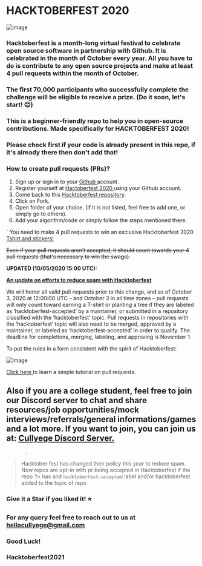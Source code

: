 # HACKTOBERFEST 2020

![image](hacktoberfest.png)

### Hacktoberfest is a month-long virtual festival to celebrate open source software in partnership with Github. It is celebrated in the month of October every year. All you have to do is contribute to any open source projects and make at least 4 pull requests within the month of October.

### The first 70,000 participants who successfully complete the challenge will be eligible to receive a prize. (Do it soon, let's start! 😊)

### This is a beginner-friendly repo to help you in open-source contributions. Made specifically for HACKTOBERFEST 2020!  

### Please check first if your code is already present in this repo, if it's already there then don't add that!

### How to create pull requests (PRs)?
  1. Sign up or sign in to your <a href="https://github.com/"> Github </a> account.
  2. Register yourself at <a href="https://hacktoberfest.digitalocean.com/"> Hactoberfest 2020 </a> using your Github account.
  3. Come back to this <a href="https://github.com/Cullyege/Hacktoberfest2020"> Hacktoberfest repository</a>.
  4. Click on Fork.
  4. Open folder of your choice. (If it is not listed, feel free to add one, or simply go to others).
  5. Add your algorithm/code or simply follow the steps mentioned there.
  

` You need to make 4 pull requests to win an exclusive Hacktoberfest 2020 <a href="https://hacktoberfestswaglist.com/"> Tshirt and stickers! </a>

~~Even if your pull requests aren’t accepted, it should count towards your 4 pull requests (that's necessary to win the swags).~~

**UPDATED (10/05/2020 15:00 UTC):** 

**[An update on efforts to reduce spam with Hacktoberfest](https://hacktoberfest.digitalocean.com/hacktoberfest-update)**

We will honor all valid pull requests prior to this change, and as of October 3, 2020 at 12:00:00 UTC – and October 3 in all time zones – pull requests will only count toward earning a T-shirt or planting a tree if they are labeled as ‘hacktoberfest-accepted’ by a maintainer, or submitted in a repository classified with the ‘hacktoberfest’ topic. Pull requests in repositories with the ‘hacktoberfest’ topic will also need to be merged, approved by a maintainer, or labeled as ‘hacktoberfest-accepted’ in order to qualify. The deadline for completions, merging, labeling, and approving is November 1.

To put the rules in a form consistent with the spirit of Hacktoberfest:

![image](NewRules.png)

<a href ="https://youtu.be/0BV1QCl8Az0"> Click here </a> to learn a simple tutorial on pull requests. 

## Also if you are a college student, feel free to join our Discord server to chat and share resources/job opportunities/mock interviews/referrals/general informations/games and a lot more. If you want to join, you can join us at: <a href="https://discord.gg/GTJx7qh"> Cullyege Discord Server. </a>

           .

> Hacktober fest has changed their policy this year to reduce spam. Now repos are opt-in with pr being accepted in Hacktoberfest if the repo ?> has and `hacktoberfest-accepted` label and/or hacktoberfest added to the topic of repo

### Give it a Star if you liked it! ⭐

### For any query feel free to reach out to us at hellocullyege@gmail.com

### Good Luck!        
### Hacktoberfest2021
